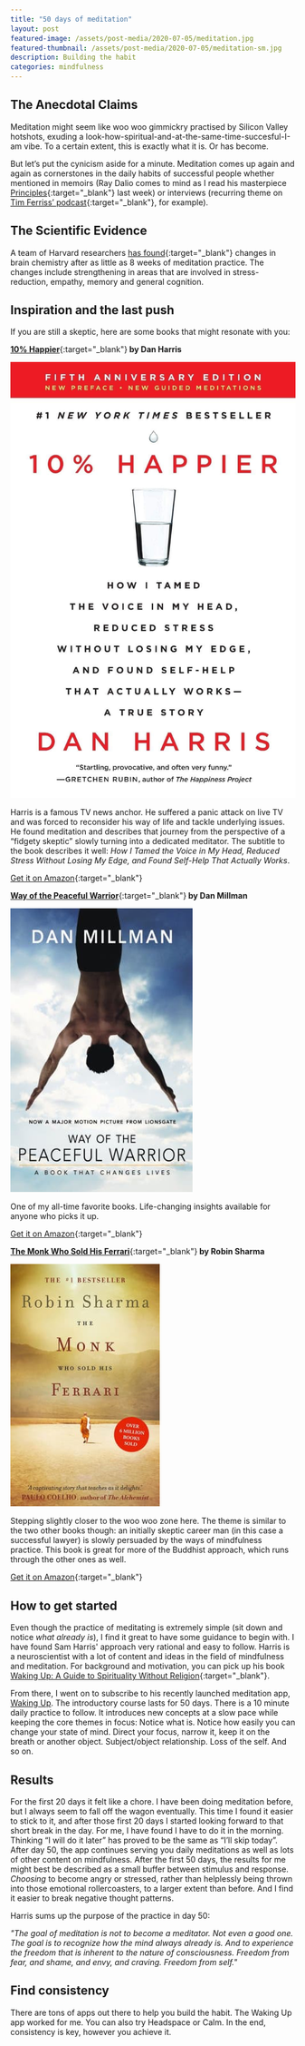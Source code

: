 ```yaml
---
title: "50 days of meditation"
layout: post
featured-image: /assets/post-media/2020-07-05/meditation.jpg
featured-thumbnail: /assets/post-media/2020-07-05/meditation-sm.jpg
description: Building the habit
categories: mindfulness
---
```


## The Anecdotal Claims

Meditation might seem like woo woo gimmickry practised by Silicon Valley hotshots, exuding a look-how-spiritual-and-at-the-same-time-succesful-I-am vibe. To a certain extent, this is exactly what it is. Or has become.

But let’s put the cynicism aside for a minute. Meditation comes up again and again as cornerstones in the daily habits of successful people whether mentioned in memoirs (Ray Dalio comes to mind as I read his masterpiece [Principles](https://www.amazon.com/gp/product/1501124021/ref=as_li_tl?ie=UTF8&camp=1789&creative=9325&creativeASIN=1501124021&linkCode=as2&tag=journeydev-20&linkId=6948d692da83ca41e07adcb10f21818c){:target="\_blank"} last week) or interviews (recurring theme on [Tim Ferriss’ podcast](https://tim.blog/podcast/){:target="\_blank"}, for example).

## The Scientific Evidence

A team of Harvard researchers [has found](https://scholar.harvard.edu/sara_lazar/publications){:target="\_blank"} changes in brain chemistry after as little as 8 weeks of meditation practice. The changes include strengthening in areas that are involved in stress-reduction, empathy, memory and general cognition.

## Inspiration and the last push

If you are still a skeptic, here are some books that might resonate with you:

[<b>10% Happier</b>](https://www.amazon.com/gp/product/0062917609/ref=as_li_tl?ie=UTF8&camp=1789&creative=9325&creativeASIN=0062917609&linkCode=as2&tag=journeydev-20&linkId=f1dcf1d7dfee19223210bba4f7bc4ed5){:target="\_blank"}<b> by Dan Harris</b>

<img class="half-image" src="/assets/post-media/2020-07-05/ten_percent.jpg"/>

Harris is a famous TV news anchor. He suffered a panic attack on live TV and was forced to reconsider his way of life and tackle underlying issues. He found meditation and describes that journey from the perspective of a “fidgety skeptic” slowly turning into a dedicated meditator. The subtitle to the book describes it well: <em>How I Tamed the Voice in My Head, Reduced Stress Without Losing My Edge, and Found Self-Help That Actually Works</em>.

[Get it on Amazon](https://www.amazon.com/gp/product/0062917609/ref=as_li_tl?ie=UTF8&camp=1789&creative=9325&creativeASIN=0062917609&linkCode=as2&tag=journeydev-20&linkId=f1dcf1d7dfee19223210bba4f7bc4ed5){:target="\_blank"}

[<b>Way of the Peaceful Warrior</b>](https://www.amazon.com/gp/product/1932073205/ref=as_li_tl?ie=UTF8&camp=1789&creative=9325&creativeASIN=1932073205&linkCode=as2&tag=journeydev-20&linkId=1742ce0a4bcc4370294c3c60dc8b9970){:target="\_blank"}<b> by Dan Millman</b>

<img class="half-image" src="/assets/post-media/2020-07-05/way_of.jpg"/>

One of my all-time favorite books. Life-changing insights available for anyone who picks it up.

[Get it on Amazon](https://www.amazon.com/gp/product/1932073205/ref=as_li_tl?ie=UTF8&camp=1789&creative=9325&creativeASIN=1932073205&linkCode=as2&tag=journeydev-20&linkId=1742ce0a4bcc4370294c3c60dc8b9970){:target="\_blank"}

[<b>The Monk Who Sold His Ferrari</b>](https://www.amazon.com/gp/product/0062515675/ref=as_li_tl?ie=UTF8&camp=1789&creative=9325&creativeASIN=0062515675&linkCode=as2&tag=journeydev-20&linkId=3e23b1ad23fa772f4a9b03c21c53f85a){:target="\_blank"}<b> by Robin Sharma</b>

<img class="half-image" src="/assets/post-media/2020-07-05/monk.jpg"/>

Stepping slightly closer to the woo woo zone here. The theme is similar to the two other books though: an initially skeptic career man (in this case a successful lawyer) is slowly persuaded by the ways of mindfulness practice. This book is great for more of the Buddhist approach, which runs through the other ones as well.

[Get it on Amazon](https://www.amazon.com/gp/product/0062515675/ref=as_li_tl?ie=UTF8&camp=1789&creative=9325&creativeASIN=0062515675&linkCode=as2&tag=journeydev-20&linkId=3e23b1ad23fa772f4a9b03c21c53f85a){:target="\_blank"}

## How to get started

Even though the practice of meditating is extremely simple (sit down and notice <em>what already is</em>), I find it great to have some guidance to begin with. I have found Sam Harris' approach very rational and easy to follow. Harris is a neuroscientist with a lot of content and ideas in the field of mindfulness and meditation. For background and motivation, you can pick up his book [Waking Up: A Guide to Spirituality Without Religion](https://www.amazon.com/gp/product/1451636024/ref=as_li_tl?ie=UTF8&camp=1789&creative=9325&creativeASIN=1451636024&linkCode=as2&tag=journeydev-20&linkId=fda4f4d943635fcb0c3139ead9043968){:target="\_blank"}.

From there, I went on to subscribe to his recently launched meditation app, [Waking Up](https://share.wakingup.com/e2add0). The introductory course lasts for 50 days. There is a 10 minute daily practice to follow. It introduces new concepts at a slow pace while keeping the core themes in focus: Notice what is. Notice how easily you can change your state of mind. Direct your focus, narrow it, keep it on the breath or another object. Subject/object relationship. Loss of the self. And so on.

## Results

For the first 20 days it felt like a chore. I have been doing meditation before, but I always seem to fall off the wagon eventually. This time I found it easier to stick to it, and after those first 20 days I started looking forward to that short break in the day. For me, I have found I have to do it in the morning. Thinking “I will do it later” has proved to be the same as “I’ll skip today”. After day 50, the app continues serving you daily meditations as well as lots of other content on mindfulness. After the first 50 days, the results for me might best be described as a small buffer between stimulus and response. <em>Choosing</em> to become angry or stressed, rather than helplessly being thrown into those emotional rollercoasters, to a larger extent than before. And I find it easier to break negative thought patterns.

Harris sums up the purpose of the practice in day 50:

<em>"The goal of meditation is not to become a meditator. Not even a good one. The goal is to recognize how the mind always already is. And to experience the freedom that is inherent to the nature of consciousness. Freedom from fear, and shame, and envy, and craving. Freedom from self."</em>

## Find consistency

There are tons of apps out there to help you build the habit. The Waking Up app worked for me. You can also try Headspace or Calm. In the end, consistency is key, however you achieve it.

